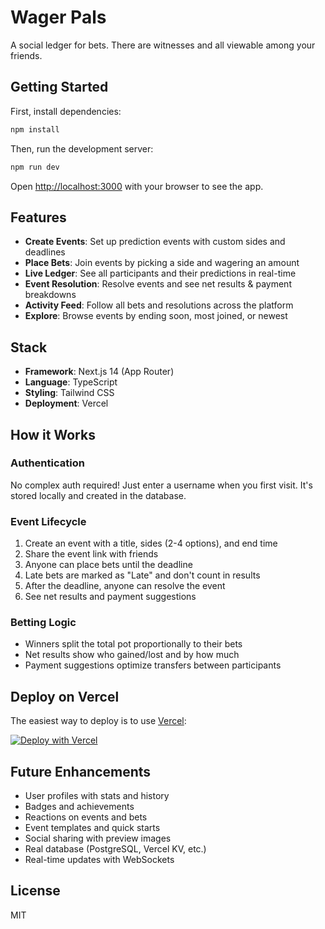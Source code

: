 # Wager Pals

A social ledger for bets. There are witnesses and all viewable among your friends.

## Getting Started

First, install dependencies:

```bash
npm install
```

Then, run the development server:

```bash
npm run dev
```

Open [http://localhost:3000](http://localhost:3000) with your browser to see the app.

## Features

- **Create Events**: Set up prediction events with custom sides and deadlines
- **Place Bets**: Join events by picking a side and wagering an amount
- **Live Ledger**: See all participants and their predictions in real-time
- **Event Resolution**: Resolve events and see net results & payment breakdowns
- **Activity Feed**: Follow all bets and resolutions across the platform
- **Explore**: Browse events by ending soon, most joined, or newest

## Stack

- **Framework**: Next.js 14 (App Router)
- **Language**: TypeScript
- **Styling**: Tailwind CSS
- **Deployment**: Vercel

## How it Works

### Authentication
No complex auth required! Just enter a username when you first visit. It's stored locally and created in the database.

### Event Lifecycle
1. Create an event with a title, sides (2-4 options), and end time
2. Share the event link with friends
3. Anyone can place bets until the deadline
4. Late bets are marked as "Late" and don't count in results
5. After the deadline, anyone can resolve the event
6. See net results and payment suggestions

### Betting Logic
- Winners split the total pot proportionally to their bets
- Net results show who gained/lost and by how much
- Payment suggestions optimize transfers between participants

## Deploy on Vercel

The easiest way to deploy is to use [Vercel](https://vercel.com):

[![Deploy with Vercel](https://vercel.com/button)](https://vercel.com/new/clone?repository-url=https://github.com/yourusername/wagerpals)

## Future Enhancements

- User profiles with stats and history
- Badges and achievements
- Reactions on events and bets
- Event templates and quick starts
- Social sharing with preview images
- Real database (PostgreSQL, Vercel KV, etc.)
- Real-time updates with WebSockets

## License

MIT
